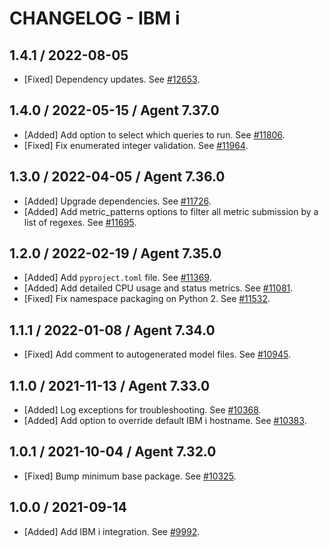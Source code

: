 # CHANGELOG - IBM i

## 1.4.1 / 2022-08-05

* [Fixed] Dependency updates. See [#12653](https://github.com/DataDog/integrations-core/pull/12653).

## 1.4.0 / 2022-05-15 / Agent 7.37.0

* [Added] Add option to select which queries to run. See [#11806](https://github.com/DataDog/integrations-core/pull/11806).
* [Fixed] Fix enumerated integer validation. See [#11964](https://github.com/DataDog/integrations-core/pull/11964).

## 1.3.0 / 2022-04-05 / Agent 7.36.0

* [Added] Upgrade dependencies. See [#11726](https://github.com/DataDog/integrations-core/pull/11726).
* [Added] Add metric_patterns options to filter all metric submission by a list of regexes. See [#11695](https://github.com/DataDog/integrations-core/pull/11695).

## 1.2.0 / 2022-02-19 / Agent 7.35.0

* [Added] Add `pyproject.toml` file. See [#11369](https://github.com/DataDog/integrations-core/pull/11369).
* [Added] Add detailed CPU usage and status metrics. See [#11081](https://github.com/DataDog/integrations-core/pull/11081).
* [Fixed] Fix namespace packaging on Python 2. See [#11532](https://github.com/DataDog/integrations-core/pull/11532).

## 1.1.1 / 2022-01-08 / Agent 7.34.0

* [Fixed] Add comment to autogenerated model files. See [#10945](https://github.com/DataDog/integrations-core/pull/10945).

## 1.1.0 / 2021-11-13 / Agent 7.33.0

* [Added] Log exceptions for troubleshooting. See [#10368](https://github.com/DataDog/integrations-core/pull/10368).
* [Added] Add option to override default IBM i hostname. See [#10383](https://github.com/DataDog/integrations-core/pull/10383).

## 1.0.1 / 2021-10-04 / Agent 7.32.0

* [Fixed] Bump minimum base package. See [#10325](https://github.com/DataDog/integrations-core/pull/10325).

## 1.0.0 / 2021-09-14

* [Added] Add IBM i integration. See [#9992](https://github.com/DataDog/integrations-core/pull/9992).

